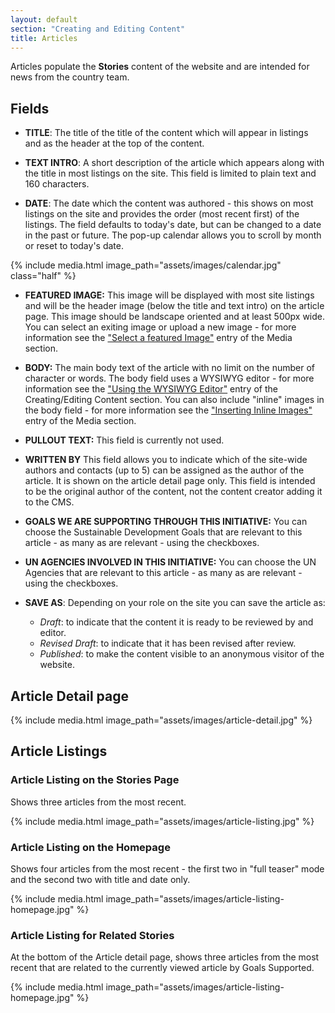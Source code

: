 ```yaml
---
layout: default
section: "Creating and Editing Content"
title: Articles
---
```


Articles populate the **Stories** content of the website and are intended for news from the country team.

## Fields

- **TITLE**: The title of the title of the content which will appear in listings and as the header at the top of the content.

- **TEXT INTRO**: A short description of the article which appears along with the title in most listings on the site. This field is limited to plain text and 160 characters.

- **DATE**: The date which the content was authored - this shows on most listings on the site and provides the order (most recent first) of the listings. The field defaults to today's date, but can be changed to a date in the past or future. The pop-up calendar allows you to scroll by month or reset to today's date.

{% include media.html
   image_path="assets/images/calendar.jpg"
   class="half"
%}

- **FEATURED IMAGE:** This image will be displayed with most site listings and will be the header image (below the title and text intro) on the article page. This image should be landscape oriented and at least 500px wide. You can select an exiting image or upload a new image - for more information see the <a href="/featured-images">"Select a featured Image"</a> entry of the Media section.

- **BODY:** The main body text of the article with no limit on the number of character or words. The body field uses a WYSIWYG editor - for more information see the <a href="/using-wysiwyg">"Using the WYSIWYG Editor"</a> entry of the Creating/Editing Content section. You can also include "inline" images in the body field - for more information see the <a href="/featured-images">"Inserting Inline Images"</a> entry of the Media section.

- **PULLOUT TEXT:** This field is currently not used.

- **WRITTEN BY** This field allows you to indicate which of the site-wide authors and contacts (up to 5) can be assigned as the author of the article. It is shown on the article detail page only. This field is intended to be the original author of the content, not the content creator adding it to the CMS.

- **GOALS WE ARE SUPPORTING THROUGH THIS INITIATIVE:** You can choose the Sustainable Development Goals that are relevant to this article - as many as are relevant - using the checkboxes.

- **UN AGENCIES INVOLVED IN THIS INITIATIVE:** You can choose the UN Agencies that are relevant to this article - as many as are relevant - using the checkboxes.

- **SAVE AS**: Depending on your role on the site you can save the article as:
  - _Draft_: to indicate that the content it is ready to be reviewed by and editor.
  - _Revised Draft_: to indicate that it has been revised after review.
  - _Published_: to make the content visible to an anonymous visitor of the website.

## Article Detail page

  {% include media.html
     image_path="assets/images/article-detail.jpg"
  %}

## Article Listings

### Article Listing on the Stories Page

Shows three articles from the most recent.

{% include media.html
   image_path="assets/images/article-listing.jpg"
%}

### Article Listing on the Homepage
Shows four articles from the most recent - the first two in "full teaser" mode and the second two with title and date only.

{% include media.html
   image_path="assets/images/article-listing-homepage.jpg"
%}

### Article Listing for Related Stories
At the bottom of the Article detail page, shows three articles from the most recent that are related to the currently viewed article by Goals Supported.

{% include media.html
   image_path="assets/images/article-listing-homepage.jpg"
%}
